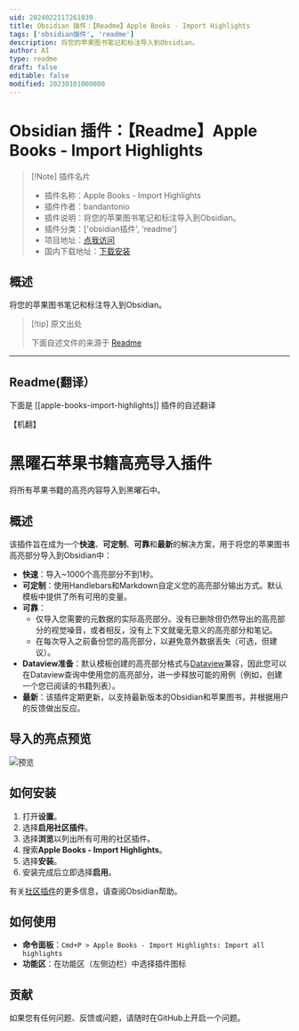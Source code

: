 ```yaml
---
uid: 2024022117261039
title: Obsidian 插件：【Readme】Apple Books - Import Highlights
tags: ['obsidian插件', 'readme']
description: 将您的苹果图书笔记和标注导入到Obsidian。
author: AI
type: readme
draft: false
editable: false
modified: 20230101000000
---
```


# Obsidian 插件：【Readme】Apple Books - Import Highlights

> [!Note] 插件名片
> - 插件名称：Apple Books - Import Highlights
> - 插件作者：bandantonio
> - 插件说明：将您的苹果图书笔记和标注导入到Obsidian。
> - 插件分类：['obsidian插件', 'readme']
> - 项目地址：[点我访问](https://github.com/bandantonio/obsidian-apple-books-highlights-plugin)
> - 国内下载地址：[下载安装](https://pkmer.cn/products/plugin/pluginMarket/?apple-books-import-highlights)

## 概述

将您的苹果图书笔记和标注导入到Obsidian。



> [!tip] 原文出处
> 
>下面自述文件的来源于 [Readme](https://ghproxy.net/https://raw.githubusercontent.com/bandantonio/obsidian-apple-books-highlights-plugin/master/README.md)
> 

---

## Readme(翻译）

下面是 [[apple-books-import-highlights]] 插件的自述翻译

【机翻】
# 黑曜石苹果书籍高亮导入插件

将所有苹果书籍的高亮内容导入到黑曜石中。
## 概述

该插件旨在成为一个**快速**、**可定制**、**可靠**和**最新**的解决方案，用于将您的苹果图书高亮部分导入到Obsidian中：

- **快速**：导入~1000个高亮部分不到1秒。
- **可定制**：使用Handlebars和Markdown自定义您的高亮部分输出方式。默认模板中提供了所有可用的变量。
- **可靠**：
  - 仅导入您需要的元数据的实际高亮部分。没有已删除但仍然导出的高亮部分的视觉噪音，或者相反，没有上下文就毫无意义的高亮部分和笔记。
  - 在每次导入之前备份您的高亮部分，以避免意外数据丢失（可选，但建议）。
- **Dataview准备**：默认模板创建的高亮部分格式与[Dataview](https://blacksmithgu.github.io/obsidian-dataview/)兼容，因此您可以在Dataview查询中使用您的高亮部分，进一步释放可能的用例（例如，创建一个您已阅读的书籍列表）。
- **最新**：该插件定期更新，以支持最新版本的Obsidian和苹果图书，并根据用户的反馈做出反应。
## 导入的亮点预览

![预览](https://cdn.pkmer.cn/covers/apple-books-import-highlights_2_0.png!pkmer)
## 如何安装

1. 打开**设置**。
1. 选择**启用社区插件**。
1. 选择**浏览**以列出所有可用的社区插件。
1. 搜索**Apple Books - Import Highlights**。
1. 选择**安装**。
1. 安装完成后立即选择**启用**。

有关[社区插件](https://help.obsidian.md/Extending+Obsidian/Community+plugins)的更多信息，请查阅Obsidian帮助。
## 如何使用

- **命令面板**：`Cmd+P > Apple Books - Import Highlights: Import all highlights`
- **功能区**：在功能区（左侧边栏）中选择插件图标
## 贡献

如果您有任何问题、反馈或问题，请随时在GitHub上开启一个问题。



